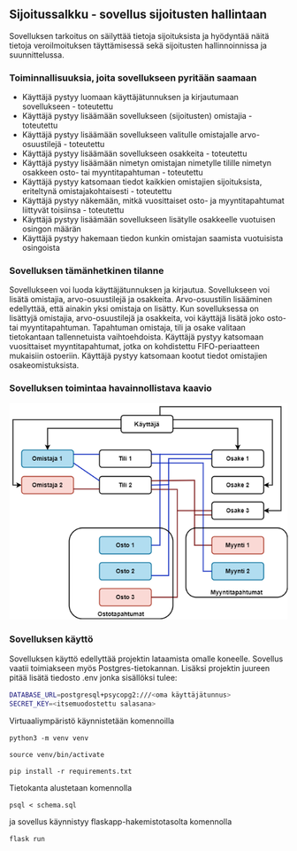 ## Sijoitussalkku - sovellus sijoitusten hallintaan
Sovelluksen tarkoitus on säilyttää tietoja sijoituksista ja hyödyntää näitä tietoja veroilmoituksen 
täyttämisessä sekä sijoitusten hallinnoinnissa ja suunnittelussa. 

### Toiminnallisuuksia, joita sovellukseen pyritään saamaan
- Käyttäjä pystyy luomaan käyttäjätunnuksen ja kirjautumaan sovellukseen - toteutettu
- Käyttäjä pystyy lisäämään sovellukseen (sijoitusten) omistajia - toteutettu
- Käyttäjä pystyy lisäämään sovellukseen valitulle omistajalle arvo-osuustilejä - toteutettu 
- Käyttäjä pystyy lisäämään sovellukseen osakkeita - toteutettu
- Käyttäjä pystyy lisäämään nimetyn omistajan nimetylle tilille nimetyn osakkeen osto- tai myyntitapahtuman - toteutettu
- Käyttäjä pystyy katsomaan tiedot kaikkien omistajien sijoituksista, eriteltynä omistajakohtaisesti - toteutettu
- Käyttäjä pystyy näkemään, mitkä vuosittaiset osto- ja myyntitapahtumat liittyvät toisiinsa - toteutettu
- Käyttäjä pystyy lisäämään sovellukseen lisätylle osakkeelle vuotuisen osingon määrän
- Käyttäjä pystyy hakemaan tiedon kunkin omistajan saamista vuotuisista osingoista

### Sovelluksen tämänhetkinen tilanne
Sovellukseen voi luoda käyttäjätunnuksen ja kirjautua. Sovellukseen voi lisätä omistajia, arvo-osuustilejä ja osakkeita.
Arvo-osuustilin lisääminen edellyttää, että ainakin yksi omistaja on lisätty. Kun sovelluksessa on lisättyjä omistajia,
arvo-osuustilejä ja osakkeita, voi käyttäjä lisätä joko osto- tai myyntitapahtuman. Tapahtuman omistaja, tili ja osake
valitaan tietokantaan tallennetuista vaihtoehdoista. Käyttäjä pystyy katsomaan vuosittaiset myyntitapahtumat, jotka on
kohdistettu FIFO-periaatteen mukaisiin ostoeriin. Käyttäjä pystyy katsomaan kootut tiedot omistajien osakeomistuksista. 

### Sovelluksen toimintaa havainnollistava kaavio
![](flaskapp/static/Toimintakaavio.png)

### Sovelluksen käyttö
Sovelluksen käyttö edellyttää projektin lataamista omalle koneelle. Sovellus vaatii toimiakseen myös
Postgres-tietokannan. Lisäksi projektin juureen pitää lisätä tiedosto .env jonka sisällöksi tulee:
```bash
DATABASE_URL=postgresql+psycopg2:///<oma käyttäjätunnus>
SECRET_KEY=<itsemuodostettu salasana>
```
Virtuaaliympäristö käynnistetään komennoilla 
```
python3 -m venv venv
```
```
source venv/bin/activate
```
```
pip install -r requirements.txt
```
Tietokanta alustetaan komennolla
```
psql < schema.sql
```
ja sovellus käynnistyy flaskapp-hakemistotasolta komennolla
```
flask run
```
